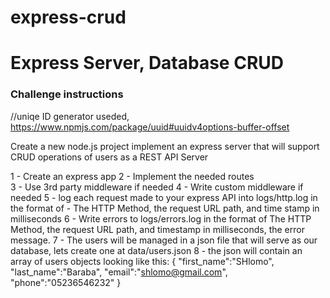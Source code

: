 # express-crud

  # Express Server, Database CRUD 

  ### Challenge instructions

//uniqe ID generator useded, https://www.npmjs.com/package/uuid#uuidv4options-buffer-offset

Create a new node.js project
implement an express server that will support CRUD operations of users as a REST API Server

1 - Create an express app
2 - Implement the needed routes  
3 - Use 3rd party middleware if needed
4 - Write custom middleware if needed
5 - log each request made to your express API into logs/http.log
      in the format of - The HTTP Method,  the request URL path, and time stamp in milliseconds
6 - Write errors to logs/errors.log in the format of
     The HTTP Method,  the request URL path, and timestamp in milliseconds, the error message.
7 - The users will be managed in a json file that will serve as our database, lets create one at data/users.json
8 - the json will contain an array of users objects looking like this:
{
    "first_name":"SHlomo",
    "last_name":"Baraba",
    "email":"shlomo@gmail.com",
    "phone":"05236546232"
}
